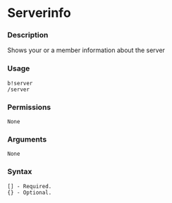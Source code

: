 # Serverinfo

### **Description**

Shows your or a member information about the server

### Usage

```
b!server
/server
```

### Permissions

```
None
```

### Arguments

```
None
```

### Syntax

```
[] - Required.
{} - Optional.
```
